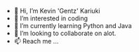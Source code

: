 - 👋 Hi, I’m Kevin 'Gentz' Kariuki
- 👀 I’m interested in coding
- 🌱 I’m currently learning Python and Java
- 💞️ I’m looking to collaborate on alot.
- 📫 Reach me ...

<!---
vingentz/vingentz is a ✨ special ✨ repository because its `README.md` (this file) appears on your GitHub profile.
You can click the Preview link to take a look at your changes.
--->
